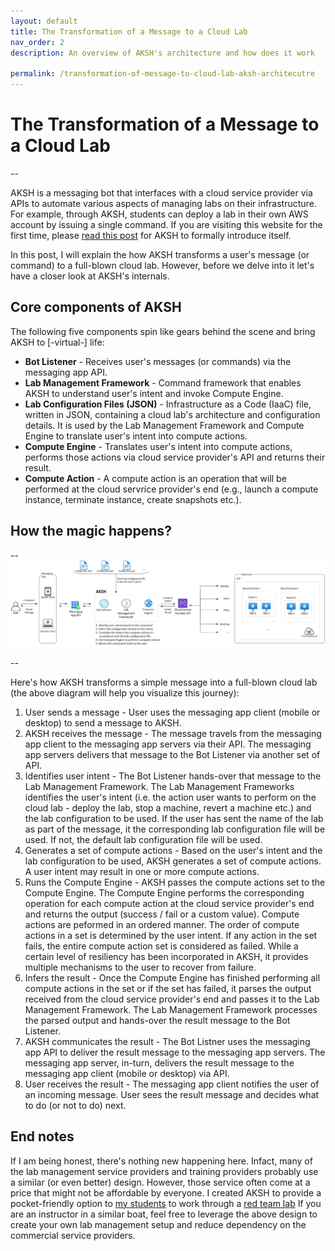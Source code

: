 ```yaml
---
layout: default
title: The Transformation of a Message to a Cloud Lab 
nav_order: 2
description: An overview of AKSH's architecture and how does it work  

permalink: /transformation-of-message-to-cloud-lab-aksh-architecutre
---
```

# The Transformation of a Message to a Cloud Lab

-- 


AKSH is a messaging bot that interfaces with a cloud service provider via APIs to automate various aspects of managing labs on their infrastructure. For example, through AKSH, students can deploy a lab in their own AWS account by issuing a single command. If you are visiting this website for the first time, please [read this post](https://aksh.one/#hello-world---love-aksh) for AKSH to formally introduce itself.

In this post, I will explain the how AKSH transforms a user's message (or command) to a full-blown cloud lab. However, before we delve into it let's have a closer look at AKSH's internals.

## Core components of AKSH

The following five components spin like gears behind the scene and bring AKSH to [-virtual-] life:
 
 - **Bot Listener** - Receives user's messages (or commands) via the messaging app API.
 - **Lab Management Framework** - Command framework that enables AKSH to understand user's intent and invoke Compute Engine.
 - **Lab Configuration Files (JSON)** - Infrastructure as a Code (IaaC) file, written in JSON, containing a cloud lab's architecture and configuration details. It is used by the Lab Management Framework and Compute Engine to translate user's intent into compute actions.
 - **Compute Engine** - Translates user's intent into compute actions, performs those actions via cloud service provider's API and returns their result.
 - **Compute Action** - A compute action is an operation that will be performed at the cloud servrice provider's end (e.g., launch a compute instance, terminate instance, create snapshots etc.).   

## How the magic happens? 
-- 
![AKSH Architecture](/images/AKSH-Arch.jpg "AKSH Architecture")

--

Here's how AKSH transforms a simple message into a full-blown cloud lab (the above diagram will help you visualize this journey):
 1. User sends a message - User uses the messaging app client (mobile or desktop) to send a message to AKSH.
 2. AKSH receives the message - The message travels from the messaging app client to the messaging app servers via their API. The messaging app servers delivers that message to the Bot Listener via another set of API.
 3. Identifies user intent - The Bot Listener hands-over that message to the Lab Management Framework. The Lab Management Frameworks identifies the user's intent (i.e. the action user wants to perform on the cloud lab - deploy the lab, stop a machine, revert a machine etc.) and the lab configuration to be used. If the user has sent the name of the lab as part of the message, it the corresponding lab configuration file will be used. If not, the default lab configuration file will be used. 
 4. Generates a set of compute actions - Based on the user's intent and the lab configuration to be used, AKSH generates a set of compute actions. A user intent may result in one or more compute actions.
 5. Runs the Compute Engine - AKSH passes the compute actions set to the Compute Engine. The Compute Engine performs the corresponding operation for each compute action at the cloud service provider's end and returns the output (success / fail or a custom value). Compute actions are peformed in an ordered manner. The order of compute actions in a set is determined by the user intent. If any action in the set fails, the entire compute action set is considered as failed. While a certain level of resiliency has been incorporated in AKSH, it provides multiple mechanisms to the user to recover from failure. 
 6. Infers the result - Once the Compute Engine has finished performing all compute actions in the set or if the set has failed, it parses the output received from the cloud service provider's end and passes it to the Lab Management Framework. The Lab Management Framework processes the parsed output and hands-over the result message to the Bot Listener.
 7.  AKSH communicates the result - The Bot Listner uses the messaging app API to deliver the result message to the messaging app servers. The messaging app server, in-turn, delivers the result message to the messaging app client (mobile or desktop) via API.
 8.  User receives the result - The messaging app client notifies the user of an incoming message. User sees the result message and decides what to do (or not to do) next.

## End notes

If I am being honest, there's nothing new happening here. Infact, many of the lab management service providers and training providers probably use a similar (or even better) design. However, those service often come at a price that might not be affordable by everyone. I created AKSH to provide a pocket-friendly option to [my students](https://courses.yaksas.in) to work through a [red team lab](https://adversaryemulation.com) If you are an instructor in a similar boat, feel free to leverage the above design to create your own lab management setup and reduce dependency on the commercial service providers.
